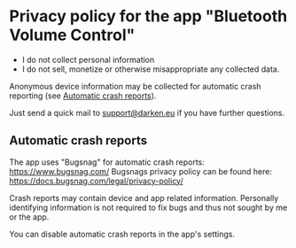 # Privacy policy for the app "Bluetooth Volume Control"

* I do not collect personal information
* I do not sell, monetize or otherwise misappropriate any collected data.

Anonymous device information may be collected for automatic crash reporting (see [Automatic crash reports](#automatic-crash-reports)).

Just send a quick mail to support@darken.eu if you have further questions.

## Automatic crash reports
The app uses "Bugsnag" for automatic crash reports:
https://www.bugsnag.com/
Bugsnags privacy policy can be found here:
https://docs.bugsnag.com/legal/privacy-policy/

Crash reports may contain device and app related information.
Personally identifying information is not required to fix bugs and thus not sought by me or the app.

You can disable automatic crash reports in the app's settings.
